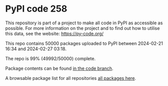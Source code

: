 # PyPI code 258

This repository is part of a project to make all code in PyPI as accessible as possible. For more information 
on the project and to find out how to utilise this data, see the website: https://py-code.org/

This repo contains 50000 packages uploaded to PyPI between 
2024-02-21 16:34 and 2024-02-27 03:18.

The repo is 99% (49992/50000) complete.

Package contents can be found [in the code branch](https://github.com/pypi-data/pypi-mirror-258/tree/code/packages).

A browsable package list for all repositories [all packages here](https://py-code.org/repositories/pypi-mirror-258).


